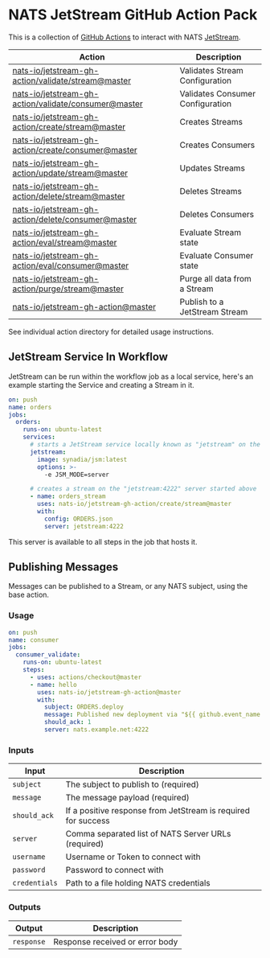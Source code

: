 # NATS JetStream GitHub Action Pack

This is a collection of [GitHub Actions](https://github.com/features/actions) to interact with NATS [JetStream](https://github.com/nats-io/jetstream#readme).

|Action|Description|
|------|-----------|
|[nats-io/jetstream-gh-action/validate/stream@master](https://github.com/nats-io/jetstream-gh-action/tree/master/validate/stream)|Validates Stream Configuration|
|[nats-io/jetstream-gh-action/validate/consumer@master](https://github.com/nats-io/jetstream-gh-action/tree/master/validate/consumer)|Validates Consumer Configuration|
|[nats-io/jetstream-gh-action/create/stream@master](https://github.com/nats-io/jetstream-gh-action/tree/master/create/stream)|Creates Streams|
|[nats-io/jetstream-gh-action/create/consumer@master](https://github.com/nats-io/jetstream-gh-action/tree/master/create/consumer)|Creates Consumers|
|[nats-io/jetstream-gh-action/update/stream@master](https://github.com/nats-io/jetstream-gh-action/tree/master/update/stream)|Updates Streams|
|[nats-io/jetstream-gh-action/delete/stream@master](https://github.com/nats-io/jetstream-gh-action/tree/master/delete/stream)|Deletes Streams|
|[nats-io/jetstream-gh-action/delete/consumer@master](https://github.com/nats-io/jetstream-gh-action/tree/master/delete/consumer)|Deletes Consumers|
|[nats-io/jetstream-gh-action/eval/stream@master](https://github.com/nats-io/jetstream-gh-action/tree/master/eval/stream)|Evaluate Stream state|
|[nats-io/jetstream-gh-action/eval/consumer@master](https://github.com/nats-io/jetstream-gh-action/tree/master/eval/consumer)|Evaluate Consumer state|
|[nats-io/jetstream-gh-action/purge/stream@master](https://github.com/nats-io/jetstream-gh-action/tree/master/purge/stream)|Purge all data from a Stream|
|[nats-io/jetstream-gh-action@master](https://github.com/nats-io/jetstream-gh-action/)|Publish to a JetStream Stream|

See individual action directory for detailed usage instructions.

## JetStream Service In Workflow

JetStream can be run within the workflow job as a local service, here's an example starting the Service and creating a Stream in it.

```yaml
on: push
name: orders
jobs:
  orders:
    runs-on: ubuntu-latest
    services:
      # starts a JetStream service locally known as "jetstream" on the network
      jetstream:
        image: synadia/jsm:latest
        options: >-
          -e JSM_MODE=server

      # creates a stream on the "jetstream:4222" server started above
      - name: orders_stream
        uses: nats-io/jetstream-gh-action/create/stream@master
        with:
          config: ORDERS.json
          server: jetstream:4222
```

This server is available to all steps in the job that hosts it.

## Publishing Messages

Messages can be published to a Stream, or any NATS subject, using the base action.

### Usage

```yaml
on: push
name: consumer
jobs:
  consumer_validate:
    runs-on: ubuntu-latest
    steps:
      - uses: actions/checkout@master
      - name: hello
        uses: nats-io/jetstream-gh-action@master
        with:
          subject: ORDERS.deploy
          message: Published new deployment via "${{ github.event_name }}" in "${{ github.repository }}"
          should_ack: 1
          server: nats.example.net:4222
```

### Inputs

|Input|Description|
|-----|-----------|
|`subject`|The subject to publish to (required)|
|`message`|The message payload (required)|
|`should_ack`|If a positive response from JetStream is required for success|
|`server`|Comma separated list of NATS Server URLs (required)|
|`username`|Username or Token to connect with|
|`password`|Password to connect with|
|`credentials`|Path to a file holding NATS credentials|

### Outputs

|Output|Description|
|------|-----------|
|`response`|Response received or error body|
